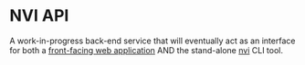 # NVI API

A work-in-progress back-end service that will eventually act as an interface for both a [front-facing web application](https://github.com/mattcarlotta/nvi-app) AND the stand-alone [nvi](https://github.com/mattcarlotta/nvi) CLI tool.
